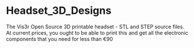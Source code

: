 # Headset_3D_Designs
The Vis3r Open Source 3D printable headset - STL and STEP source files. At current prices, you ought to be able to print this and get all the electronic components that you need for less than €90
